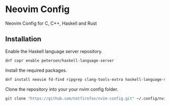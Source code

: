 # Neovim Config
Neovim Config for C, C++, Haskell and Rust

## Installation
Enable the Haskell language server repository.
```sh
dnf copr enable petersen/haskell-language-server
```
Install the required packages.
```sh
dnf install neovim fd-find ripgrep clang-tools-extra haskell-language-server rust-analyzer
```

Clone the repository into your your nvim config folder.
```sh
git clone "https://github.com/notfirefox/nvim-config.git" ~/.config/nvim
```
